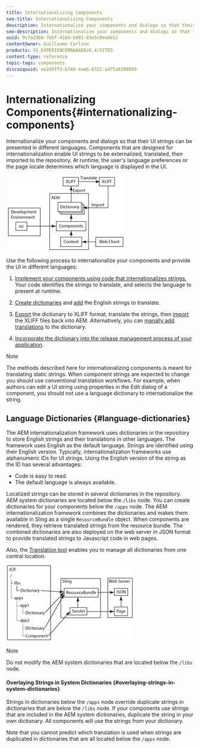 ```yaml
---
title: Internationalizing Components
seo-title: Internationalizing Components
description: Internationalize your components and dialogs so that their UI strings can be presented in different languages
seo-description: Internationalize your components and dialogs so that their UI strings can be presented in different languages
uuid: 9c7a19b0-7ebf-418d-b891-03e5c0eade52
contentOwner: Guillaume Carlino
products: SG_EXPERIENCEMANAGER/6.4/SITES
content-type: reference
topic-tags: components
discoiquuid: ee2d5ff3-b740-4ae6-8322-a475a6398995
---
```


# Internationalizing Components{#internationalizing-components}

Internationalize your components and dialogs so that their UI strings can be presented in different languages. Components that are designed for internationalization enable UI strings to be externalized, translated, then imported to the repository. At runtime, the user's language preferences or the page locale determines which language is displayed in the UI.

![](assets/chlimage_1-9.png)

Use the following process to internationalize your components and provide the UI in different languages:

1. [Implement your components using code that internationalizes strings.](../../../sites/developing/using/i18n-dev.md) Your code identifies the strings to translate, and selects the language to present at runtime.
1. [Create dictionaries](../../../sites/developing/using/i18n-translator.md#creating-a-dictionary) and [add](../../../sites/developing/using/i18n-translator.md#adding-changing-and-removing-strings) the English strings to translate.

1. [Export](../../../sites/developing/using/i18n-translator.md#exporting-a-dictionary) the dictionary to XLIFF format, translate the strings, then [import](../../../sites/developing/using/i18n-translator.md#importing-a-dictionary) the XLIFF files back into AEM. Alternatively, you can [manally add translations](../../../sites/developing/using/i18n-translator.md#editing-translated-strings) to the dictionary.

1. [Incorporate the dictionary into the release management process of your application](../../../sites/developing/using/i18n-translator.md#publishing-dictionaries).

>[!NOTE]
>
>The methods described here for internationalizing components is meant for translating static strings. When component strings are expected to change you should use conventional translation workflows. For example, when authors can edit a UI string using properties in the Edit dialog of a component, you should not use a language dictionary to internationalize the string.

## Language Dictionaries {#language-dictionaries}

The AEM internationalization framework uses dictionaries in the repository to store English strings and their translations in other languages. The framework uses English as the default language. Strings are identified using their English version. Typically, internationalization frameworks use alphanumeric IDs for UI strings. Using the English version of the string as the ID has several advantages:

* Code is easy to read.
* The default language is always available.

Localized strings can be stored in several dictionaries in the repository. AEM system dictionaries are located below the `/libs` node. You can create dictionaries for your components below the `/apps` node. The AEM internationalization framework combines the dictionaries and makes them available in Sling as a single `ResourceBundle` object. When components are rendered, they retrieve translated strings from the resource bundle. The combined dictionaries are also deployed on the web server in JSON format to provide translated strings to Javascript code in web pages.

Also, the [Translation tool](../../../sites/developing/using/i18n-translator.md) enables you to manage all dictionaries from one central location.

![](assets/chlimage_1-10.png)

>[!NOTE]
>
>Do not modify the AEM system dictionaries that are located below the `/libs` node.

#### Overlaying Strings in System Dictionaries {#overlaying-strings-in-system-dictionaries}

Strings in dictionaries below the `/apps` node override duplicate strings in dictionaries that are below the `/libs` node. If your components use strings that are included in the AEM system dictionaries, duplicate the string in your own dictionary. All components will use the strings from your dictionary.

Note that you cannot predict which translation is used when strings are duplicated in dictionaries that are all located below the `/apps` node.

